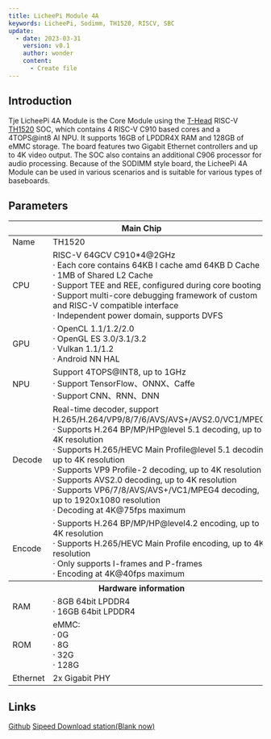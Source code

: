 ```yaml
---
title: LicheePi Module 4A
keywords: LicheePi, Sodimm, TH1520, RISCV, SBC
update:
  - date: 2023-03-31
    version: v0.1
    author: wonder
    content:
      - Create file
---
```


## Introduction

Tje LicheePi 4A Module is the Core Module using the [T-Head](https://www.t-head.cn/) RISC-V [TH1520](https://www.t-head.cn/product/yeying) SOC, which contains 4 RISC-V C910 based cores and a 4TOPS@int8 AI NPU. It supports 16GB of LPDDR4X RAM and 128GB of eMMC storage. The board features two Gigabit Ethernet controllers and up to 4K video output. The SOC also contains an additional C906 processor for audio processing. Because of the SODIMM style board, the LicheePi 4A Module can be used in various scenarios and is suitable for various types of baseboards.

## Parameters

<table>
<thead>
<tr>
  <th colspan=2>Main Chip</th>
</tr>
</thead>
<tbody>
<tr>
  <td>Name</td>
  <td>TH1520</td>
</tr>
<tr>
  <td>CPU</td>
  <td>RISC-V 64GCV C910*4@2GHz <br>· Each core contains 64KB I cache amd 64KB D Cache <br>· 1MB of Shared L2 Cache <br>· Support TEE and REE, configured during core booting<br>· Support multi-core debugging framework of custom and RISC-V compatible interface<br>· Independent power domain, supports DVFS</td>
</tr>
<tr>
  <td>GPU</td>
  <td>· OpenCL 1.1/1.2/2.0<br>· OpenGL ES 3.0/3.1/3.2<br>· Vulkan 1.1/1.2<br>· Android NN HAL</td>
</tr>
<tr>
  <td>NPU</td>
  <td>Support 4TOPS@INT8, up to 1GHz <br>· Support TensorFlow、ONNX、Caffe <br>· Support CNN、RNN、DNN </td>
</tr>
<tr>
  <td>Decode</td>
  <td>Real-time decoder, support H.265/H.264/VP9/8/7/6/AVS/AVS+/AVS2.0/VC1/MPEG4 <br>· Supports H.264 BP/MP/HP@level 5.1 decoding, up to 4K resolution<br>· Supports H.265/HEVC Main Profile@level 5.1 decoding, up to 4K resolution<br>· Supports VP9 Profile-2 decoding, up to 4K resolution<br>· Supports AVS2.0 decoding, up to 4K resolution<br>· Supports VP6/7/8/AVS/AVS+/VC1/MPEG4 decoding, up to 1920x1080 resolution<br>· Decoding at 4K@75fps maximum</td>
</tr>
<tr>
  <td>Encode</td>
  <td>· Supports H.264 BP/MP/HP@level4.2 encoding, up to 4K resolution<br>· Supports H.265/HEVC Main Profile encoding, up to 4K resolution<br>· Only supports I-frames and P-frames<br>· Encoding at 4K@40fps maximum</td>
</tr>
<tr>
  <th colspan=2>Hardware information</th>
</tr>
<tr>
  <td>RAM</td>
  <td>· 8GB 64bit LPDDR4<br>· 16GB 64bit LPDDR4<br></td>
</tr>
<tr>
  <td>ROM</td>
  <td>eMMC: <br>· 0G<br>· 8G<br>· 32G<br>· 128G</td>
</tr>
<tr>
  <td>Ethernet</td>
  <td> 2x Gigabit PHY</td>
</tr>
</tbody>
</table>

## Links

[Github](https://github.com/sipeed/LicheePi4A)
[Sipeed Download station(Blank now)]()